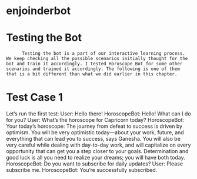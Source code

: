 # enjoinderbot

# Testing the Bot
          Testing the bot is a part of our interactive learning process. We keep checking all the possible scenarios initially thought for the bot and train it accordingly. I tested Horoscope Bot for some other scenarios and trained it accordingly. The following is one of them that is a bit different than what we did earlier in this chapter. 
# Test Case 1
Let’s run the first test: 
  User: Hello there! 
  HoroscopeBot: Hello! What can I do for you? 
  User: What’s the horoscope for Capricorn today? 
  HoroscopeBot: Your today’s horoscope: The journey from defeat to success is driven by optimism. You will be very optimistic today—about your work, future, and everything that can lead you to success, says Ganesha. You will also be very careful while dealing with day-to-day work, and will capitalize on every opportunity that can get you a step closer to your goals. Determination and good luck is all you need to realize your dreams; you will have both today. 
  HoroscopeBot: Do you want to subscribe for daily updates? 
  User: Please subscribe me. 
   HoroscopeBot: You’re successfully subscribed. 
